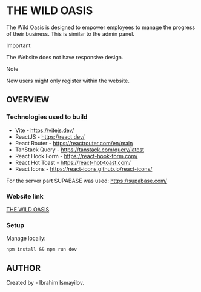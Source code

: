 # THE WILD OASIS

The Wild Oasis is designed to empower employees to manage the progress of their business. This is similar to the admin panel.

> [!IMPORTANT]
> The Website does not have responsive design.

> [!NOTE]
> New users might only register within the website.

## OVERVIEW

### Technologies used to build

- Vite - https://vitejs.dev/
- ReactJS - https://react.dev/
- React Router - https://reactrouter.com/en/main
- TanStack Query - https://tanstack.com/query/latest
- React Hook Form - https://react-hook-form.com/
- React Hot Toast - https://react-hot-toast.com/
- React Icons - https://react-icons.github.io/react-icons/

For the server part SUPABASE was used: https://supabase.com/

### Website link

[THE WILD OASIS](https://okka.vercel.app/)

### Setup

Manage locally:

```
npm install && npm run dev
```

## AUTHOR

Created by - Ibrahim Ismayilov.
